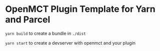 # OpenMCT Plugin Template for Yarn and Parcel

`yarn build` to create a bundle in `./dist`

`yarn start` to create a devserver with openmct and your plugin